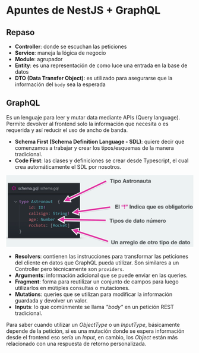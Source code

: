 # Apuntes de NestJS + GraphQL

## Repaso

- **Controller**: donde se escuchan las peticiones
- **Service**: maneja la lógica de negocio
- **Module**: agrupador
- **Entity**: es una representación de como luce una entrada en la base de datos
- **DTO (Data Transfer Object)**: es utilizado para asegurarse que la información del `body` sea la esperada

## GraphQL

Es un lenguaje para leer y mutar data mediante APIs (Query language). Permite devolver al frontend solo la información que necesita o es requerida y así reducir el uso de ancho de banda.

- **Schema First (Schema Definition Language - SDL)**: quiere decir que comenzamos a trabajar y crear los tipos/esquemas de la manera tradicional.
- **Code First**: las clases y definiciones se crear desde Typescript, el cual crea automáticamente el SDL por nosotros.

![Graphql](assets/image.png)

- **Resolvers**: contienen las instrucciones para transformar las peticiones del cliente en datos que GraphQL pueda utilizar. Son similares a un Controller pero técnicamente son `providers`.
- **Arguments**: información adicional que se puede enviar en las queries.
- **Fragment**: forma para reutilizar un conjunto de campos para luego utilizarlos en mútiples consultas o mutaciones.
- **Mutations**: queries que se utilizan para modificar la información guardada y devolver un valor.
- **Inputs**: lo que comúnmente se llama _"body"_ en un petición REST tradicional.

Para saber cuando utilizar un _ObjectType_ o un _InputType_, básicamente depende de la petición, si es una mutación donde se espera información desde el frontend eso sería un _Input_, en cambio, los _Object_ están más relacionado con una respuesta de retorno personalizada.
